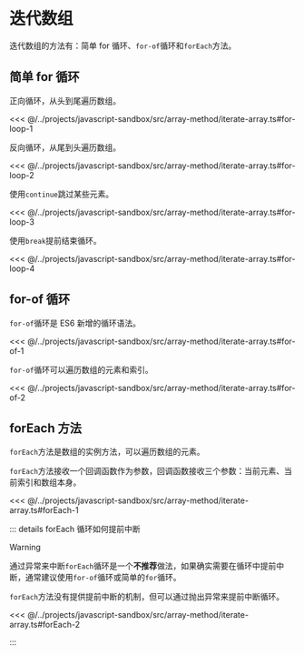 # 迭代数组

迭代数组的方法有：简单 for 循环、`for-of`循环和`forEach`方法。

## 简单 for 循环

正向循环，从头到尾遍历数组。

<<< @/../projects/javascript-sandbox/src/array-method/iterate-array.ts#for-loop-1

反向循环，从尾到头遍历数组。

<<< @/../projects/javascript-sandbox/src/array-method/iterate-array.ts#for-loop-2

使用`continue`跳过某些元素。

<<< @/../projects/javascript-sandbox/src/array-method/iterate-array.ts#for-loop-3

使用`break`提前结束循环。

<<< @/../projects/javascript-sandbox/src/array-method/iterate-array.ts#for-loop-4

## for-of 循环

`for-of`循环是 ES6 新增的循环语法。

<<< @/../projects/javascript-sandbox/src/array-method/iterate-array.ts#for-of-1

`for-of`循环可以遍历数组的元素和索引。

<<< @/../projects/javascript-sandbox/src/array-method/iterate-array.ts#for-of-2

## forEach 方法

`forEach`方法是数组的实例方法，可以遍历数组的元素。

`forEach`方法接收一个回调函数作为参数，回调函数接收三个参数：当前元素、当前索引和数组本身。

<<< @/../projects/javascript-sandbox/src/array-method/iterate-array.ts#forEach-1

::: details forEach 循环如何提前中断

> [!WARNING]
> 通过异常来中断`forEach`循环是一个**不推荐**做法，如果确实需要在循环中提前中断，通常建议使用`for-of`循环或简单的`for`循环。

`forEach`方法没有提供提前中断的机制，但可以通过抛出异常来提前中断循环。

<<< @/../projects/javascript-sandbox/src/array-method/iterate-array.ts#forEach-2

:::
